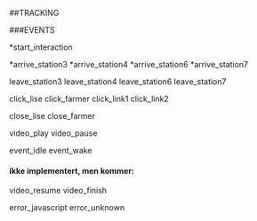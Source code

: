

##TRACKING







###EVENTS 

*start_interaction

*arrive_station3
*arrive_station4
*arrive_station6
*arrive_station7

leave_station3
leave_station4
leave_station6
leave_station7

click_lise
click_farmer
click_link1
click_link2

close_lise
close_farmer

video_play
video_pause

event_idle
event_wake



#### ikke implementert, men kommer:

video_resume
video_finish

error_javascript
error_unknown


